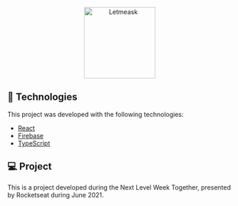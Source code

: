 <p align="center">
  <img alt="Letmeask" src=".github/logo.svg" width="160px">
</p>

## 🧪 Technologies

This project was developed with the following technologies:

- [React](https://reactjs.org)
- [Firebase](https://firebase.google.com/)
- [TypeScript](https://www.typescriptlang.org/)

## 💻 Project

This is a project developed during the Next Level Week Together, presented by Rocketseat during June 2021.
